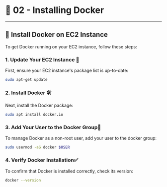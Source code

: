 # 🐳 02 - Installing Docker

---

## 📌 Install Docker on EC2 Instance

To get Docker running on your EC2 instance, follow these steps:

### 1. **Update Your EC2 Instance** 🔄

First, ensure your EC2 instance's package list is up-to-date:

```bash
sudo apt-get update
```
### 2. **Install Docker** 🛠️

Next, install the Docker package:

```bash
sudo apt install docker.io
```

### 3. **Add Your User to the Docker Group**👥

To manage Docker as a non-root user, add your user to the docker group:

```bash
sudo usermod -aG docker $USER
```

### 4. **Verify Docker Installation**✅

To confirm that Docker is installed correctly, check its version:

```bash
docker --version
```
